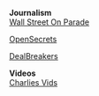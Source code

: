 

**Journalism**\
[Wall Street On Parade](https://wallstreetonparade.com/)

[OpenSecrets](https://www.opensecrets.org/)

[DealBreakers](https://dealbreaker.com/)


**Videos**\
[Charlies Vids](https://www.youtube.com/channel/UCIDaSv47u-Y8uXfbkmEGaxw)
